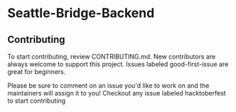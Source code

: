 # Seattle-Bridge-Backend

## Contributing

To start contributing, review CONTRIBUTING.md. New contributors are always welcome to support this project. Issues labeled good-first-issue are great for beginners.

Please be sure to comment on an issue you'd like to work on and the maintainers will assign it to you!
Checkout any issue labeled hacktoberfest to start contributing
